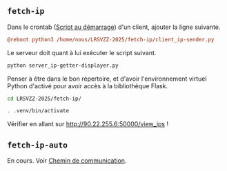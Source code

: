 ## `fetch-ip` 
Dans le crontab ([Script au démarrage](Script%20au%20démarrage.md)) d'un client, ajouter la ligne suivante. 
```ini
@reboot python3 /home/nous/LRSVZZ-2025/fetch-ip/client_ip-sender.py
```

Le serveur doit quant à lui exécuter le script suivant. 
```bash
python server_ip-getter-displayer.py
```

Penser à être dans le bon répertoire, et d'avoir l'environnement virtuel Python d'activé pour avoir accès à la bibliothèque Flask. 
```bash
cd LRSVZZ-2025/fetch-ip/
```
```bash
. .venv/bin/activate
```

Vérifier en allant sur http://90.22.255.6:50000/view_ips ! 

## `fetch-ip-auto` 
En cours. 
Voir [Chemin de communication](Chemin%20de%20communication.md). 

